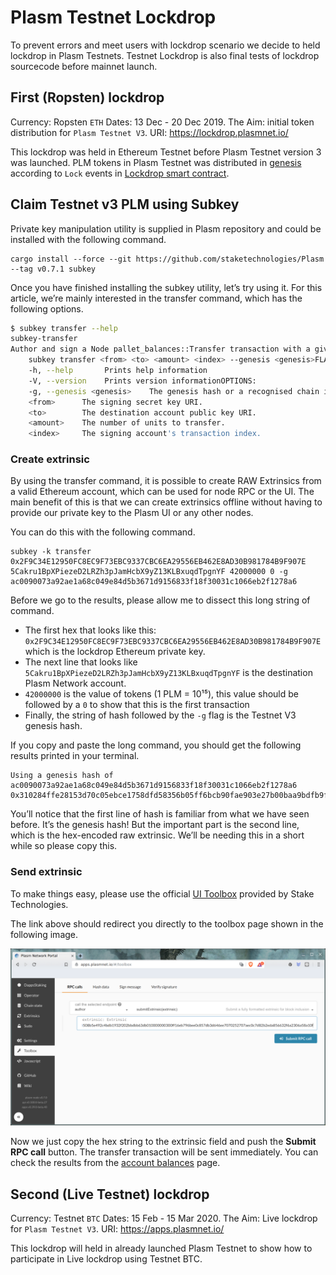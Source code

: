 Plasm Testnet Lockdrop
======================

To prevent errors and meet users with lockdrop scenario we decide to held lockdrop in Plasm Testnets.
Testnet Lockdrop is also final tests of lockdrop sourcecode before mainnet launch.

First (Ropsten) lockdrop
------------------------

Currency: Ropsten `ETH`
Dates: 13 Dec - 20 Dec 2019.
The Aim: initial token distribution for `Plasm Testnet V3`.
URI: https://lockdrop.plasmnet.io/

This lockdrop was held in Ethereum Testnet before Plasm Testnet version 3 was launched.
PLM tokens in Plasm Testnet was distributed in [genesis](https://github.com/staketechnologies/Plasm/blob/952165972b479bb2ee55211a67048f698561b3cc/bin/node/cli/src/chain_spec.rs#L247) according to `Lock` events
in [Lockdrop smart contract](https://github.com/staketechnologies/ethereum-lockdrop/blob/master/contracts/Lockdrop.sol).

## Claim Testnet v3 PLM using Subkey

Private key manipulation utility is supplied in Plasm repository and could be installed with the following command.

    cargo install --force --git https://github.com/staketechnologies/Plasm --tag v0.7.1 subkey 

Once you have finished installing the subkey utility, let’s try using it. For this article, we’re mainly interested in the transfer command, which has the following options.

```bash
$ subkey transfer --help
subkey-transfer 
Author and sign a Node pallet_balances::Transfer transaction with a given (secret) keyUSAGE:
    subkey transfer <from> <to> <amount> <index> --genesis <genesis>FLAGS:
    -h, --help       Prints help information
    -V, --version    Prints version informationOPTIONS:
    -g, --genesis <genesis>    The genesis hash or a recognised chain identifier (dev, elm, alex).ARGS:
    <from>      The signing secret key URI.
    <to>        The destination account public key URI.
    <amount>    The number of units to transfer.
    <index>     The signing account's transaction index.
```

### Create extrinsic

By using the transfer command, it is possible to create RAW Extrinsics from a valid Ethereum account, which can be used for node RPC or the UI. The main benefit of this is that we can create extrinsics offline without having to provide our private key to the Plasm UI or any other nodes.

You can do this with the following command.

    subkey -k transfer 0x2F9C34E12950FC8EC9F73EBC9337CBC6EA29556EB462E8AD30B981784B9F907E 5Cakru1BpXPiezeD2LRZh3pJamHcbX9yZ13KLBxuqdTpgnYF 42000000 0 -g ac0090073a92ae1a68c049e84d5b3671d9156833f18f30031c1066eb2f1278a6

Before we go to the results, please allow me to dissect this long string of command.

* The first hex that looks like this: `0x2F9C34E12950FC8EC9F73EBC9337CBC6EA29556EB462E8AD30B981784B9F907E` which is the lockdrop Ethereum private key.
* The next line that looks like `5Cakru1BpXPiezeD2LRZh3pJamHcbX9yZ13KLBxuqdTpgnYF` is the destination Plasm Network account.
* `42000000` is the value of tokens (1 PLM = 10¹⁵), this value should be followed by a `0` to show that this is the first transaction
* Finally, the string of hash followed by the `-g` flag is the Testnet V3 genesis hash.

If you copy and paste the long command, you should get the following results printed in your terminal.

    Using a genesis hash of ac0090073a92ae1a68c049e84d5b3671d9156833f18f30031c1066eb2f1278a6
    0x310284ffe28153d70c05ebce1758dfd58356b05ff6bcb90fae903e27b00baa9bdfb9fd2f0210c5ecce7198b3adf13dece166a277890c189c05e5e061240cfacd8b9e2e9b497be46283d20ae801c784e1ec962a64644508b5e492c4bdb1932f202bbdbb63db010000000300ff16eb796bee0c857db3d646ee7070252707aec0c7d82b2eda856632f6a2306a58a10f

You’ll notice that the first line of hash is familiar from what we have seen before. It’s the genesis hash! But the important part is the second line, which is the hex-encoded raw extrinsic. We’ll be needing this in a short while so please copy this.

### Send extrinsic

To make things easy, please use the official [UI Toolbox](https://apps.plasmnet.io/#/toolbox) provided by Stake Technologies.

The link above should redirect you directly to the toolbox page shown in the following image.

![Send Extrinsic](../img/send_extrinsic.png)

Now we just copy the hex string to the extrinsic field and push the **Submit RPC call** button. The transfer transaction will be sent immediately. You can check the results from the [account balances](https://apps.plasmnet.io/#/accounts) page.

Second (Live Testnet) lockdrop
------------------------------

Currency: Testnet `BTC`
Dates: 15 Feb - 15 Mar 2020.
The Aim: Live lockdrop for `Plasm Testnet V3`.
URI: https://apps.plasmnet.io/

This lockdrop will held in already launched Plasm Testnet to show 
how to participate in Live lockdrop using Testnet BTC.
